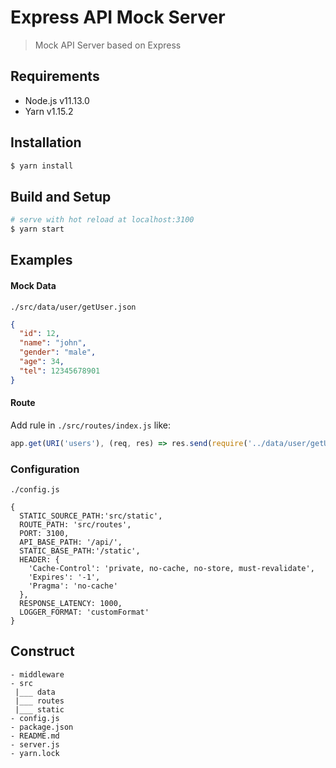 # Express API Mock Server
> Mock API Server based on Express

## Requirements
* Node.js v11.13.0
* Yarn v1.15.2

## Installation
``` bash
$ yarn install
```

## Build and Setup
``` bash
# serve with hot reload at localhost:3100
$ yarn start
```

## Examples
#### Mock Data
`./src/data/user/getUser.json`
``` json
{
  "id": 12,
  "name": "john",
  "gender": "male",
  "age": 34,
  "tel": 12345678901
}
``` 

#### Route
Add rule in `./src/routes/index.js` like:
``` js
app.get(URI('users'), (req, res) => res.send(require('../data/user/getUsers')));
```

### Configuration
`./config.js`
```
{
  STATIC_SOURCE_PATH:'src/static',
  ROUTE_PATH: 'src/routes',
  PORT: 3100,
  API_BASE_PATH: '/api/',
  STATIC_BASE_PATH:'/static',
  HEADER: {
    'Cache-Control': 'private, no-cache, no-store, must-revalidate',
    'Expires': '-1',
    'Pragma': 'no-cache'
  },
  RESPONSE_LATENCY: 1000,
  LOGGER_FORMAT: 'customFormat'
}
``` 

## Construct
```
- middleware
- src
 |___ data
 |___ routes 
 |___ static
- config.js
- package.json
- README.md
- server.js
- yarn.lock
```

